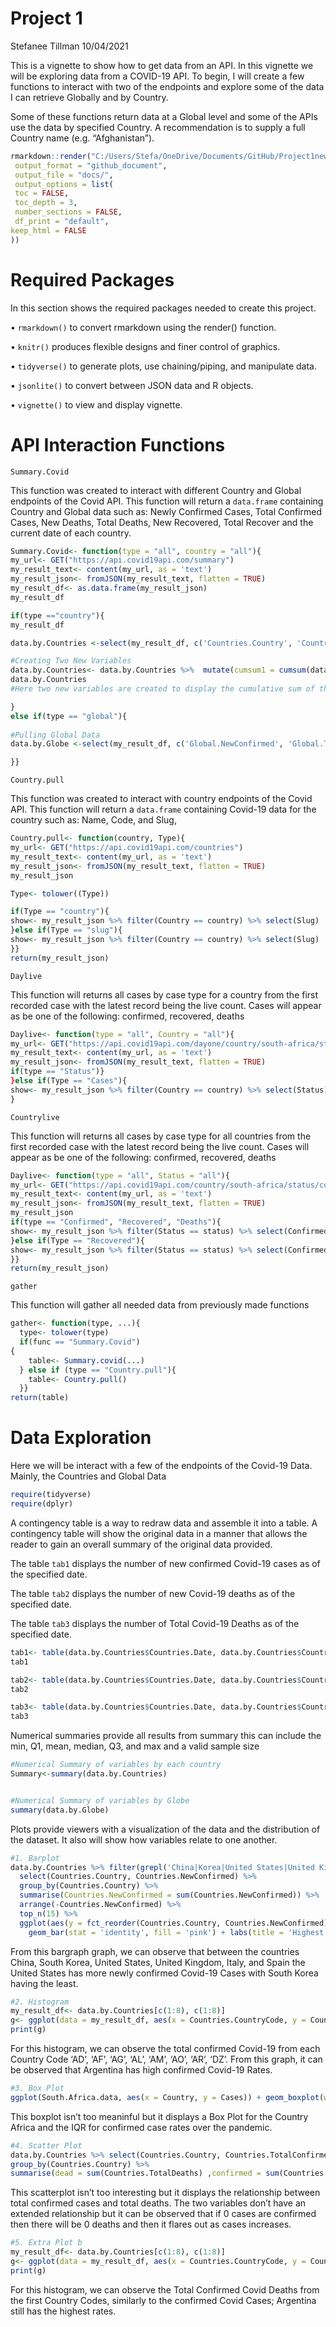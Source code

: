 Project 1
================
Stefanee Tillman
10/04/2021

This is a vignette to show how to get data from an API. In this vignette
we will be exploring data from a COVID-19 API. To begin, I will create a
few functions to interact with two of the endpoints and explore some of
the data I can retrieve Globally and by Country.

Some of these functions return data at a Global level and some of the
APIs use the data by specified Country. A recommendation is to supply a
full Country name (e.g. “Afghanistan”).

``` r
rmarkdown::render("C:/Users/Stefa/OneDrive/Documents/GitHub/Project1new/README.Rmd",
 output_format = "github_document",
 output_file = "docs/",
 output_options = list(
 toc = FALSE,
 toc_depth = 3,
 number_sections = FALSE,
 df_print = "default",
keep_html = FALSE
))
```

# Required Packages

In this section shows the required packages needed to create this
project.

• `rmarkdown()` to convert rmarkdown using the render() function.

• `knitr()` produces flexible designs and finer control of graphics.

• `tidyverse()` to generate plots, use chaining/piping, and manipulate
data.

• `jsonlite()` to convert between JSON data and R objects.

• `vignette()` to view and display vignette.

# API Interaction Functions

`Summary.Covid`

This function was created to interact with different Country and Global
endpoints of the Covid API. This function will return a `data.frame`
containing Country and Global data such as: Newly Confirmed Cases, Total
Confirmed Cases, New Deaths, Total Deaths, New Recovered, Total Recover
and the current date of each country.

``` r
Summary.Covid<- function(type = "all", country = "all"){
my_url<- GET("https://api.covid19api.com/summary")
my_result_text<- content(my_url, as = 'text')
my_result_json<- fromJSON(my_result_text, flatten = TRUE)
my_result_df<- as.data.frame(my_result_json)
my_result_df

if(type =="country"){
my_result_df

data.by.Countries <-select(my_result_df, c('Countries.Country', 'Countries.CountryCode', 'Countries.NewConfirmed', 'Countries.TotalConfirmed', 'Countries.NewDeaths', 'Countries.TotalDeaths', 'Countries.NewRecovered', 'Countries.TotalRecovered', 'Countries.Date'))

#Creating Two New Variables
data.by.Countries<- data.by.Countries %>%  mutate(cumsum1 = cumsum(data.by.Countries$Countries.NewConfirmed), cumsum2 = cumsum(data.by.Countries$Countries.NewDeaths))
data.by.Countries
#Here two new variables are created to display the cumulative sum of the variable "Countries.NewConfirmed" which displays the new confirmed Covid-19 cases by country and the cumulative sum of the "Countries.NewDeaths" which displays the new deaths from Covid-19 by country.There is also the daily confirm South-Africa Cases.

}
else if(type == "global"){
  
#Pulling Global Data
data.by.Globe <-select(my_result_df, c('Global.NewConfirmed', 'Global.TotalConfirmed', 'Global.NewDeaths', 'Global.TotalDeaths', 'Global.NewRecovered', 'Global.TotalRecovered', 'Global.Date'))

}}
```

`Country.pull`

This function was created to interact with country endpoints of the
Covid API. This function will return a `data.frame` containing Covid-19
data for the country such as: Name, Code, and Slug,

``` r
Country.pull<- function(country, Type){
my_url<- GET("https://api.covid19api.com/countries")
my_result_text<- content(my_url, as = 'text')
my_result_json<- fromJSON(my_result_text, flatten = TRUE)
my_result_json

Type<- tolower((Type))

if(Type == "country"){
show<- my_result_json %>% filter(Country == country) %>% select(Slug)
}else if(Type == "slug"){
show<- my_result_json %>% filter(Country == country) %>% select(Slug)
}}
return(my_result_json)
```

`Daylive`

This function will returns all cases by case type for a country from the
first recorded case with the latest record being the live count. Cases
will appear as be one of the following: confirmed, recovered, deaths

``` r
Daylive<- function(type = "all", Country = "all"){
my_url<- GET("https://api.covid19api.com/dayone/country/south-africa/status/confirmed/live")
my_result_text<- content(my_url, as = 'text')
my_result_json<- fromJSON(my_result_text, flatten = TRUE)
if(type == "Status")}
}else if(Type == "Cases"){
show<- my_result_json %>% filter(Country == country) %>% select(Status)
}
```

`Countrylive`

This function will returns all cases by case type for all countries from
the first recorded case with the latest record being the live count.
Cases will appear as be one of the following: confirmed, recovered,
deaths

``` r
Daylive<- function(type = "all", Status = "all"){
my_url<- GET("https://api.covid19api.com/country/south-africa/status/confirmed/live?from=2020-03-01T00:00:00Z&to=2020-04-01T00:00:00Z")
my_result_text<- content(my_url, as = 'text')
my_result_json<- fromJSON(my_result_text, flatten = TRUE)
my_result_json
if(type == "Confirmed", "Recovered", "Deaths"){
show<- my_result_json %>% filter(Status == status) %>% select(Confirmed)
}else if(Type == "Recovered"){
show<- my_result_json %>% filter(Status == status) %>% select(Confirmed)
}}
return(my_result_json)
```

`gather`

This function will gather all needed data from previously made functions

``` r
gather<- function(type, ...){
  type<- tolower(type)
  if(func == "Summary.Covid")
{
    table<- Summary.covid(...)
  } else if (type == "Country.pull"){
    table<- Country.pull()
  }}
return(table)
```

# Data Exploration

Here we will be interact with a few of the endpoints of the Covid-19
Data. Mainly, the Countries and Global Data

``` r
require(tidyverse)
require(dplyr)
```

A contingency table is a way to redraw data and assemble it into a
table. A contingency table will show the original data in a manner that
allows the reader to gain an overall summary of the original data
provided.

The table `tab1` displays the number of new confirmed Covid-19 cases as
of the specified date.

The table `tab2` displays the number of new Covid-19 deaths as of the
specified date.

The table `tab3` displays the number of Total Covid-19 Deaths as of the
specified date.

``` r
tab1<- table(data.by.Countries$Countries.Date, data.by.Countries$Countries.NewConfirmed)
tab1

tab2<- table(data.by.Countries$Countries.Date, data.by.Countries$Countries.NewDeaths)
tab2

tab3<- table(data.by.Countries$Countries.Date, data.by.Countries$Countries.TotalDeaths)
tab3
```

Numerical summaries provide all results from summary this can include
the min, Q1, mean, median, Q3, and max and a valid sample size

``` r
#Numerical Summary of variables by each country
Summary<-summary(data.by.Countries)


#Numerical Summary of variables by Globe
summary(data.by.Globe)
```

Plots provide viewers with a visualization of the data and the
distribution of the dataset. It also will show how variables relate to
one another.

``` r
#1. Barplot
data.by.Countries %>% filter(grepl('China|Korea|United States|United Kingdom|Italy|Spain',Countries.Country) & Countries.Date > '2021-10-02') %>% 
  select(Countries.Country, Countries.NewConfirmed) %>% 
  group_by(Countries.Country) %>% 
  summarise(Countries.NewConfirmed = sum(Countries.NewConfirmed)) %>% 
  arrange(-Countries.NewConfirmed) %>% 
  top_n(15) %>% 
  ggplot(aes(y = fct_reorder(Countries.Country, Countries.NewConfirmed), x = Countries.NewConfirmed)) +
    geom_bar(stat = 'identity', fill = 'pink') + labs(title = 'Highest Covid-19 Confirmed Cases by Country', y= "Countries", x = "New Confirmed Cases")
```

From this bargraph graph, we can observe that between the countries
China, South Korea, United States, United Kingdom, Italy, and Spain the
United States has more newly confirmed Covid-19 Cases with South Korea
having the least.

``` r
#2. Histogram
my_result_df<- data.by.Countries[c(1:8), c(1:8)]
g<- ggplot(data = my_result_df, aes(x = Countries.CountryCode, y = Countries.TotalDeaths)) + geom_bar(stat = "identity", width = 0.7, col = "pink", fill = "pink") + labs(title = 'Total Confirmed Cases for Country Code', y= "Total Confirmed", x = "Country Code")
print(g)
```

For this histogram, we can observe the total confirmed Covid-19 from
each Country Code ‘AD’, ‘AF’, ‘AG’, ‘AL’, ‘AM’, ‘AO’, ‘AR’, ‘DZ’. From
this graph, it can be observed that Argentina has high confirmed
Covid-19 Rates.

``` r
#3. Box Plot
ggplot(South.Africa.data, aes(x = Country, y = Cases)) + geom_boxplot(width =0.7, aes(fill = Country))+ labs(title = 'Cases in South Africa', y= "Cases", x = "Country")
```

This boxplot isn’t too meaninful but it displays a Box Plot for the
Country Africa and the IQR for confirmed case rates over the pandemic.

``` r
#4. Scatter Plot
data.by.Countries %>% select(Countries.Country, Countries.TotalConfirmed, Countries.TotalDeaths, Countries.TotalRecovered) %>% 
group_by(Countries.Country) %>% 
summarise(dead = sum(Countries.TotalDeaths) ,confirmed = sum(Countries.TotalConfirmed)) %>% ggplot(aes(x = confirmed, y = dead)) + geom_point() + labs(title = 'Scatter Plot', y= "Total Deaths", x = "Total Confirmed")
```

This scatterplot isn’t too interesting but it displays the relationship
between total confirmed cases and total deaths. The two variables don’t
have an extended relationship but it can be observed that if 0 cases are
confirmed then there will be 0 deaths and then it flares out as cases
increases.

``` r
#5. Extra Plot b 
my_result_df<- data.by.Countries[c(1:8), c(1:8)]
g<- ggplot(data = my_result_df, aes(x = Countries.CountryCode, y = Countries.TotalDeaths)) + geom_bar(stat = "identity", width = 0.7, col = "pink", fill = "pink") + labs(title = 'Total Confirmed Deaths for Country Code', y= "Total Deaths", x = "Country Code")
print(g)
```

For this histogram, we can observe the Total Confirmed Covid Deaths from
the first Country Codes, similarly to the confirmed Covid Cases;
Argentina still has the highest rates.
